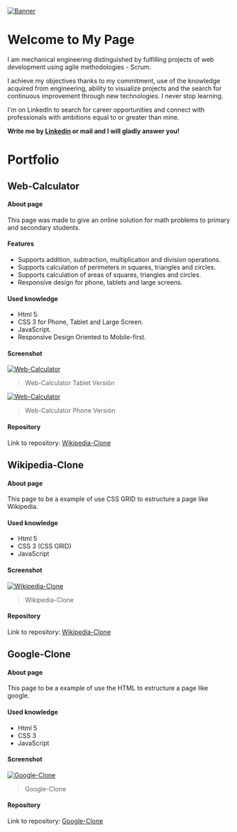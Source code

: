 [![Banner](https://media-exp1.licdn.com/dms/image/C4D16AQHOHdwT1QYmCg/profile-displaybackgroundimage-shrink_350_1400/0/1625911744210?e=1631750400&v=beta&t=djc6YMaUYJhYtjSqxbiy62HpBEm8PMPagjtzIqFsyCY "Banner")](https://media-exp1.licdn.com/dms/image/C4D16AQHOHdwT1QYmCg/profile-displaybackgroundimage-shrink_350_1400/0/1625911744210?e=1631750400&v=beta&t=djc6YMaUYJhYtjSqxbiy62HpBEm8PMPagjtzIqFsyCY "Banner")

# Welcome to My Page

I am mechanical engineering distinguished by fulfilling projects of web development using agile methodologies - Scrum.

I achieve my objectives thanks to my commitment, use of the knowledge acquired from engineering, ability to visualize projects and the search for continuous improvement through new technologies. I never stop learning.

I'm on LinkedIn to search for career opportunities and connect with professionals with ambitions equal to or greater than mine.

__Write me by <a href="https://www.linkedin.com/in/giancarlonigrinis/">Linkedin</a> or mail and I will gladly answer you!__

# Portfolio

## Web-Calculator

#### About page
This page was made to give an online solution for math problems to primary and secondary students.

#### Features
- Supports addition, subtraction, multiplication and division operations.
- Supports calculation of perimeters in squares, triangles and circles.
- Supports calculation of areas of squares, triangles and circles.
- Responsive design for phone, tablets and large screens.

#### Used knowledge
- Html 5.
- CSS 3 for Phone, Tablet and Large Screen.
- JavaScript.
- Responsive Design Oriented to Mobile-first.

#### Screenshot
[![Web-Calculator](https://i.imgur.com/znjo2ml.png "Web-Calculator")](https://i.imgur.com/znjo2ml.png "Web-Calculator")
>Web-Calculator Tablet Versión

[![Web-Calculator](https://i.imgur.com/9RVUnTY.png "Web-Calculator")](https://i.imgur.com/9RVUnTY.png "Web-Calculator")
>Web-Calculator Phone Versión

#### Repository
Link to repository: <a href="https://github.com/gnigrinis/Web-Calculator"> Wikipedia-Clone</a>

## Wikipedia-Clone

#### About page
This page to be a example of use CSS GRID to estructure a page like Wikipedia.

#### Used knowledge
- Html 5
- CSS 3 (CSS GRID)
- JavaScript

#### Screenshot
[![Wikipedia-Clone](https://i.imgur.com/wObKnSt.png "Wikipedia-Clone")](https://i.imgur.com/wObKnSt.png "Wikipedia-Clone")
>Wikipedia-Clone

#### Repository
Link to repository: <a href="https://github.com/gnigrinis/Wikipedia-Clone"> Wikipedia-Clone</a>

## Google-Clone

#### About page
This page to be a example of use the HTML to estructure a page like google.

#### Used knowledge
- Html 5
- CSS 3
- JavaScript

#### Screenshot
[![Google-Clone](https://i.imgur.com/CodgAPD.png "Google-Clone")](https://i.imgur.com/CodgAPD.png "Google-Clone")
>Google-Clone

#### Repository
Link to repository: <a href="https://github.com/gnigrinis/Google-Clone"> Google-Clone</a>



